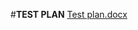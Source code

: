 
#**TEST PLAN**
[Test plan.docx](https://github.com/Sakshi016/M1_tic-tac-to-game-/files/8048267/Test.plan.docx)

